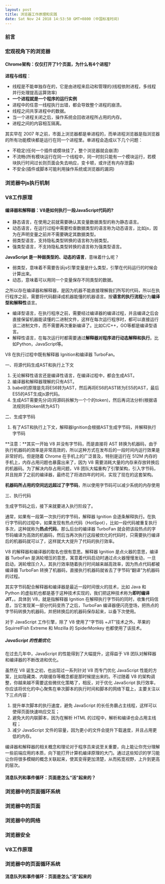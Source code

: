 ```yaml
---
layout: post
title: 浏览器工作原理和实践
date: Sat Nov 24 2018 14:53:50 GMT+0800 (中国标准时间)
---
```



### 前言

### 宏观视角下的浏览器

#### Chrome架构：仅仅打开了1个页面，为什么有4个进程?

**进程与线程**：

- 线程是不能单独存在的，它是由进程来启动和管理的(线程依附进程，多线程并行处理提高运算效率)
- **一个进程就是一个程序的运行实例**
- 进程中的任意一线程执行出错，都会导致整个进程的崩溃。
- 线程之间共享进程中的数据。
- 当一个进程关闭之后，操作系统会回收进程所占用的内存。
- 进程之间的内容相互隔离。

其实早在 2007 年之前，市面上浏览器都是单进程的，而单进程浏览器是指浏览器的所有功能模块都是运行在同一个进程里。单进程会造成以下几个问题：

- 不稳定(任何一个插件或模块挂了，整个浏览器就会崩溃)
- 不流畅(所有模块运行在同一个线程中，同一时刻只能有一个模块运行，若模块执行时间过长则页面会失去响应，变卡顿，或许还有内存泄露)
- 不安全(插件或脚本可能利用操作系统或浏览器的漏洞)

### 浏览器中js执行机制
### V8工作原理

#### 编译器和解释器：V8是如何执行一段JavaScript代码的?

- 静态语言，在使用之前就需要确认其变量数据类型的称为静态语言。
- 动态语言，在运行过程中需要检查数据类型的语言称为动态语言，比如js，因为在声明变量之前并不需要确定其数据类型。
- 弱类型语言，支持隐私类型转换的语言称为弱类型。
- 强类型语言，不支持隐私类型转换的语言称为强类型语言。

**JavaScript 是一种弱类型的、动态的语言**，意味着什么呢？

- 弱类型，意味着不需要告诉js引擎变量是什么类型，引擎在代码运行的时候会计算出来。
- 动态，意味着可以用同一个变量保存不同类型的数据。

之所以存在编译器和解释器，是因为机器不能直接理解我们所写的代码，所以在执行程序之前，需要将代码翻译成机器能懂的机器语言。按**语言的执行流程**分为**编译型和解释性**语言。

- 编译型语言，在执行程序之前，需要经过编译器的编译过程，并且编译之后会直接保留机器能读懂的二进制文件，这样在每次运行程序时，都可以直接运行该二进制文件，而不需要再次重新编译了。比如C/C++，GO等都是编译型语言。
- 解释性语言，在每次运行时都需要通过**解释器对程序进行动态解释和执行**。比如Python，JavaScript等。


V8 在执行过程中既有解释器 Ignition和编译器 TurboFan。

一、将源代码生成AST和执行上下文

1. 无论解释性语言还是编译性语言，在编译过程中，都会生成AST。
2. 编译器和解释器理解的只有AST。
3. babel的原理是先将ES6转为AST，然后再将ES6的AST转为ES5的AST，最后ES5的AST生成js源代码。
4. 生成AST需要先分词(将源码拆解为一个个的token)，然后再词法分析(根据语法规则将token转为AST)

二、生成字节码

1. 有了AST和执行上下文，解释器Ignition会根据AST生成字节码，并解释执行字节码
  
**注意：**其实一开始 V8 并没有字节码，而是直接将 AST 转换为机器码，由于执行机器码的效率是非常高效的，所以这种方式在发布后的一段时间内运行效果是非常好的。但是随着 Chrome 在手机上的广泛普及，特别是运行在 512M 内存的手机上，内存占用问题也暴露出来了，因为 V8 需要消耗大量的内存来存放转换后的机器码。为了解决内存占用问题，V8 团队大幅重构了引擎架构，引入字节码，并且抛弃了之前的编译器，最终花了将进四年的时间，实现了现在的这套架构。

**机器码所占用的空间远远超过了字节码**，所以使用字节码可以减少系统的内存使用

三、执行代码

生成字节码之后，接下来就要进入执行阶段了。

通常，如果有一段第一次执行的字节码，解释器 Ignition 会逐条解释执行。在执行字节码的过程中，如果发现有热点代码（HotSpot），比如一段代码被重复执行多次，这种就称为**热点代码**，那么后台的编译器 TurboFan 就会把该段热点的字节码编译为高效的机器码，然后当再次执行这段被优化的代码时，只需要执行编译后的机器码就可以了，这样就大大提升了代码的执行效率。

V8 的解释器和编译器的取名也很有意思。解释器 Ignition 是点火器的意思，编译器 TurboFan 是涡轮增压的意思，寓意着代码启动时通过点火器慢慢发动，一旦启动，涡轮增压介入，其执行效率随着执行时间越来越高效率，因为热点代码都被编译器 TurboFan 转换了机器码，直接执行机器码就省去了字节码“翻译”为机器码的过程。

其实字节码配合解释器和编译器是最近一段时间很火的技术，比如 Java 和 Python 的虚拟机也都是基于这种技术实现的，我们把这种技术称为**即时编译JIT**。。具体到 V8，就是指解释器 Ignition 在解释执行字节码的同时，收集代码信息，当它发现某一部分代码变热了之后，TurboFan 编译器便闪亮登场，把热点的字节码转换为机器码，并把转换后的机器码保存起来，以备下次使用。

对于 JavaScript 工作引擎，除了 V8 使用了“字节码 +JIT”技术之外，苹果的 SquirrelFish Extreme 和 Mozilla 的 SpiderMonkey 也都使用了该技术。

##### JavaScript 的性能优化

在过去几年中，JavaScript 的性能得到了大幅提升，这得益于 V8 团队对解释器和编译器的不断改进和优化。

虽然在 V8 诞生之初，也出现过一系列针对 V8 而专门优化 JavaScript 性能的方案，比如隐藏类、内联缓存等概念都是那时候提出来的。不过随着 V8 的架构调整，你越来越不需要这些微优化策略了，相反，对于优化 JavaScript 执行效率，你应该将优化的中心聚焦在单次脚本的执行时间和脚本的网络下载上，主要关注以下三点内容：

1. 提升单次脚本的执行速度，避免 JavaScript 的长任务霸占主线程，这样可以使得页面快速响应交互；
2. 避免大的内联脚本，因为在解析 HTML 的过程中，解析和编译也会占用主线程；
3. 减少 JavaScript 文件的容量，因为更小的文件会提升下载速度，并且占用更低的内存。

编译器和解释器的相关概念和理论对于程序员来说至关重要，向上能让你充分理解一些前端应用的本质，向下能打开计算机编译原理的大门。通过这些知识的学习能让你将很多模糊的概念关联起来，使其变得更加清楚，从而拓宽视野，上升到更高的层次。

#### 消息队列和事件循环：页面是怎么“活”起来的？

### 浏览器中的页面循环系统
### 浏览器中的页面
### 浏览器中的网络
### 浏览器安全
### V8工作原理




### 浏览器中的页面循环系统

#### 消息队列和事件循环：页面是怎么“活”起来的
